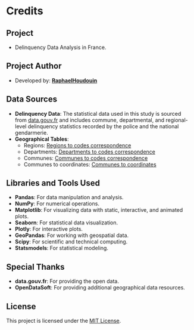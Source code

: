 # Credits

## Project 
- Delinquency Data Analysis in France.
  
## Project Author
- Developed by: [**RaphaelHoudouin**](https://github.com/RaphaelHoudouin)


## Data Sources
- **Delinquency Data**: The statistical data used in this study is sourced from [data.gouv.fr](https://www.data.gouv.fr) and includes commune, departmental, and regional-level delinquency statistics recorded by the police and the national gendarmerie.
- **Geographical Tables**:
  - Regions: [Regions to codes correspondence](https://public.opendatasoft.com/explore/dataset/anciennes-nouvelles-regions/table/?flg=fr-fr)
  - Departments: [Departments to codes correspondence](https://public.opendatasoft.com/explore/dataset/georef-france-departement/export/?disjunctive.reg_name&disjunctive.dep_name&sort=year)
  - Communes: [Communes to codes correspondence](https://www.data.gouv.fr/fr/datasets/code-officiel-geographique-cog/)
  - Communes to coordinates: [Communes to coordinates](https://www.data.gouv.fr/fr/datasets/villes-de-france/#/resources)

## Libraries and Tools Used
- **Pandas**: For data manipulation and analysis.
- **NumPy**: For numerical operations.
- **Matplotlib**: For visualizing data with static, interactive, and animated plots.
- **Seaborn**: For statistical data visualization.
- **Plotly**: For interactive plots.
- **GeoPandas**: For working with geospatial data.
- **Scipy**: For scientific and technical computing.
- **Statsmodels**: For statistical modeling.

## Special Thanks
- **data.gouv.fr**: For providing the open data.
- **OpenDataSoft**: For providing additional geographical data resources.

## License
This project is licensed under the [MIT License](LICENSE).
